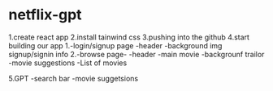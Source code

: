 # netflix-gpt

1.create react app
2.install tainwind css
3.pushing into the github
4.start building our app
 1.-login/signup page
   -header
   -background img
   signup/signin info
 2.-browse page-
   -header
   -main movie
     -backgrounf trailor
     -movie suggestions
       -List of movies

5.GPT
  -search bar
  -movie suggetsions